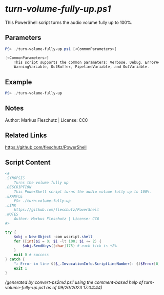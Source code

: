 *turn-volume-fully-up.ps1*
================

This PowerShell script turns the audio volume fully up to 100%.

Parameters
----------
```powershell
PS> ./turn-volume-fully-up.ps1 [<CommonParameters>]

[<CommonParameters>]
    This script supports the common parameters: Verbose, Debug, ErrorAction, ErrorVariable, WarningAction, 
    WarningVariable, OutBuffer, PipelineVariable, and OutVariable.
```

Example
-------
```powershell
PS> ./turn-volume-fully-up

```

Notes
-----
Author: Markus Fleschutz | License: CC0

Related Links
-------------
https://github.com/fleschutz/PowerShell

Script Content
--------------
```powershell
<#
.SYNOPSIS
	Turns the volume fully up
.DESCRIPTION
	This PowerShell script turns the audio volume fully up to 100%.
.EXAMPLE
	PS> ./turn-volume-fully-up
.LINK
	https://github.com/fleschutz/PowerShell
.NOTES
	Author: Markus Fleschutz | License: CC0
#>

try {
	$obj = New-Object -com wscript.shell
	for ([int]$i = 0; $i -lt 100; $i += 2) {
		$obj.SendKeys([char]175) # each tick is +2%
	}
	exit 0 # success
} catch {
	"⚠️ Error in line $($_.InvocationInfo.ScriptLineNumber): $($Error[0])"
	exit 1
}
```

*(generated by convert-ps2md.ps1 using the comment-based help of turn-volume-fully-up.ps1 as of 09/20/2023 17:04:44)*
